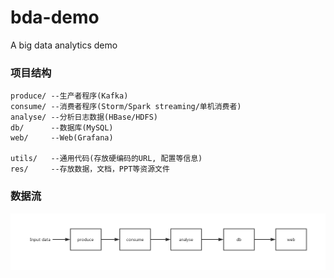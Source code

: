 # bda-demo
A big data analytics demo

### 项目结构
```text
produce/ --生产者程序(Kafka)
consume/ --消费者程序(Storm/Spark streaming/单机消费者)
analyse/ --分析日志数据(HBase/HDFS)
db/      --数据库(MySQL)
web/     --Web(Grafana)

utils/   --通用代码(存放硬编码的URL, 配置等信息)
res/     --存放数据，文档，PPT等资源文件
```

### 数据流
![模块](res/module.png)
